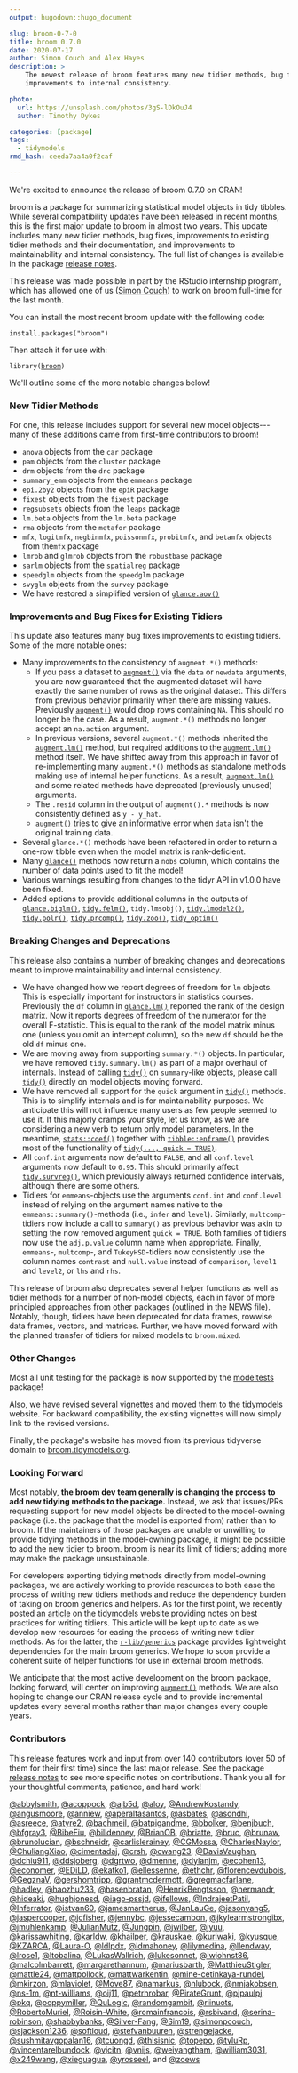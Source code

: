 ```yaml
---
output: hugodown::hugo_document

slug: broom-0-7-0
title: broom 0.7.0
date: 2020-07-17
author: Simon Couch and Alex Hayes
description: >
    The newest release of broom features many new tidier methods, bug fixes, and
    improvements to internal consistency.

photo:
  url: https://unsplash.com/photos/3gS-lDkOuJ4
  author: Timothy Dykes

categories: [package] 
tags:
  - tidymodels
rmd_hash: ceeda7aa4a0f2caf

---
```


We're excited to announce the release of broom 0.7.0 on CRAN!

broom is a package for summarizing statistical model objects in tidy tibbles. While several compatibility updates have been released in recent months, this is the first major update to broom in almost two years. This update includes many new tidier methods, bug fixes, improvements to existing tidier methods and their documentation, and improvements to maintainability and internal consistency. The full list of changes is available in the package [release notes](https://broom.tidymodels.org/news/index.html).

This release was made possible in part by the RStudio internship program, which has allowed one of us ([Simon Couch](https://github.com/simonpcouch)) to work on broom full-time for the last month.

You can install the most recent broom update with the following code:

<div class="highlight">

<pre class='chroma'><code class='language-r' data-lang='r'><span class='nf'>install.packages</span>(<span class='s'>"broom"</span>)</code></pre>

</div>

Then attach it for use with:

<div class="highlight">

<pre class='chroma'><code class='language-r' data-lang='r'><span class='nf'>library</span>(<span class='k'><a href='https://broom.tidymodels.org/reference'>broom</a></span>)</code></pre>

</div>

We'll outline some of the more notable changes below!

### New Tidier Methods

For one, this release includes support for several new model objects---many of these additions came from first-time contributors to broom!

-   `anova` objects from the `car` package
-   `pam` objects from the `cluster` package
-   `drm` objects from the `drc` package
-   `summary_emm` objects from the `emmeans` package
-   `epi.2by2` objects from the `epiR` package
-   `fixest` objects from the `fixest` package
-   `regsubsets` objects from the `leaps` package
-   `lm.beta` objects from the `lm.beta` package
-   `rma` objects from the `metafor` package
-   `mfx`, `logitmfx`, `negbinmfx`, `poissonmfx`, `probitmfx`, and `betamfx` objects from the`mfx` package
-   `lmrob` and `glmrob` objects from the `robustbase` package
-   `sarlm` objects from the `spatialreg` package
-   `speedglm` objects from the `speedglm` package
-   `svyglm` objects from the `survey` package
-   We have restored a simplified version of [`glance.aov()`](https://broom.tidymodels.org/reference/glance.aov.html)

### Improvements and Bug Fixes for Existing Tidiers

This update also features many bug fixes improvements to existing tidiers. Some of the more notable ones:

-   Many improvements to the consistency of `augment.*()` methods:
    -   If you pass a dataset to [`augment()`](https://rdrr.io/pkg/generics/man/augment.html) via the `data` or `newdata` arguments, you are now guaranteed that the augmented dataset will have exactly the same number of rows as the original dataset. This differs from previous behavior primarily when there are missing values. Previously [`augment()`](https://rdrr.io/pkg/generics/man/augment.html) would drop rows containing `NA`. This should no longer be the case. As a result, `augment.*()` methods no longer accept an `na.action` argument.
    -   In previous versions, several `augment.*()` methods inherited the [`augment.lm()`](https://broom.tidymodels.org/reference/augment.lm.html) method, but required additions to the [`augment.lm()`](https://broom.tidymodels.org/reference/augment.lm.html) method itself. We have shifted away from this approach in favor of re-implementing many `augment.*()` methods as standalone methods making use of internal helper functions. As a result, [`augment.lm()`](https://broom.tidymodels.org/reference/augment.lm.html) and some related methods have deprecated (previously unused) arguments.
    -   The `.resid` column in the output of `augment().*` methods is now consistently defined as `y - y_hat`.
    -   [`augment()`](https://rdrr.io/pkg/generics/man/augment.html) tries to give an informative error when `data` isn't the original training data.
-   Several `glance.*()` methods have been refactored in order to return a one-row tibble even when the model matrix is rank-deficient.
-   Many [`glance()`](https://rdrr.io/pkg/generics/man/glance.html) methods now return a `nobs` column, which contains the number of data points used to fit the model!
-   Various warnings resulting from changes to the tidyr API in v1.0.0 have been fixed.
-   Added options to provide additional columns in the outputs of [`glance.biglm()`](https://broom.tidymodels.org/reference/glance.biglm.html), [`tidy.felm()`](https://broom.tidymodels.org/reference/tidy.felm.html), `tidy.lmsobj()`, [`tidy.lmodel2()`](https://broom.tidymodels.org/reference/tidy.lmodel2.html), [`tidy.polr()`](https://broom.tidymodels.org/reference/tidy.polr.html), [`tidy.prcomp()`](https://broom.tidymodels.org/reference/tidy.prcomp.html), [`tidy.zoo()`](https://broom.tidymodels.org/reference/tidy.zoo.html), [`tidy_optim()`](https://broom.tidymodels.org/reference/tidy_optim.html)

### Breaking Changes and Deprecations

This release also contains a number of breaking changes and deprecations meant to improve maintainability and internal consistency.

-   We have changed how we report degrees of freedom for `lm` objects. This is especially important for instructors in statistics courses. Previously the `df` column in [`glance.lm()`](https://broom.tidymodels.org/reference/glance.lm.html) reported the rank of the design matrix. Now it reports degrees of freedom of the numerator for the overall F-statistic. This is equal to the rank of the model matrix minus one (unless you omit an intercept column), so the new `df` should be the old `df` minus one.
-   We are moving away from supporting `summary.*()` objects. In particular, we have removed `tidy.summary.lm()` as part of a major overhaul of internals. Instead of calling [`tidy()`](https://rdrr.io/pkg/generics/man/tidy.html) on `summary`-like objects, please call [`tidy()`](https://rdrr.io/pkg/generics/man/tidy.html) directly on model objects moving forward.
-   We have removed all support for the `quick` argument in [`tidy()`](https://rdrr.io/pkg/generics/man/tidy.html) methods. This is to simplify internals and is for maintainability purposes. We anticipate this will not influence many users as few people seemed to use it. If this majorly cramps your style, let us know, as we are considering a new verb to return only model parameters. In the meantime, [`stats::coef()`](https://rdrr.io/r/stats/coef.html) together with [`tibble::enframe()`](https://tibble.tidyverse.org/reference/enframe.html) provides most of the functionality of [`tidy(..., quick = TRUE)`](https://rdrr.io/pkg/generics/man/tidy.html).
-   All `conf.int` arguments now default to `FALSE`, and all `conf.level` arguments now default to `0.95`. This should primarily affect [`tidy.survreg()`](https://broom.tidymodels.org/reference/tidy.survreg.html), which previously always returned confidence intervals, although there are some others.
-   Tidiers for `emmeans`-objects use the arguments `conf.int` and `conf.level` instead of relying on the argument names native to the `emmeans::summary()`-methods (i.e., `infer` and `level`). Similarly, `multcomp`-tidiers now include a call to `summary()` as previous behavior was akin to setting the now removed argument `quick = TRUE`. Both families of tidiers now use the `adj.p.value` column name when appropriate. Finally, `emmeans`-, `multcomp`-, and `TukeyHSD`-tidiers now consistently use the column names `contrast` and `null.value` instead of `comparison`, `level1` and `level2`, or `lhs` and `rhs`.

This release of broom also deprecates several helper functions as well as tidier methods for a number of non-model objects, each in favor of more principled approaches from other packages (outlined in the NEWS file). Notably, though, tidiers have been deprecated for data frames, rowwise data frames, vectors, and matrices. Further, we have moved forward with the planned transfer of tidiers for mixed models to `broom.mixed`.

### Other Changes

Most all unit testing for the package is now supported by the [modeltests](https://github.com/alexpghayes/modeltests) package!

Also, we have revised several vignettes and moved them to the tidymodels website. For backward compatibility, the existing vignettes will now simply link to the revised versions.

Finally, the package's website has moved from its previous tidyverse domain to [broom.tidymodels.org](https://broom.tidymodels.org/).

### Looking Forward

Most notably, **the broom dev team generally is changing the process to add new tidying methods to the package.** Instead, we ask that issues/PRs requesting support for new model objects be directed to the model-owning package (i.e. the package that the model is exported from) rather than to broom. If the maintainers of those packages are unable or unwilling to provide tidying methods in the model-owning package, it might be possible to add the new tidier to broom. broom is near its limit of tidiers; adding more may make the package unsustainable.

For developers exporting tidying methods directly from model-owning packages, we are actively working to provide resources to both ease the process of writing new tidiers methods and reduce the dependency burden of taking on broom generics and helpers. As for the first point, we recently posted an [article](https://www.tidymodels.org/learn/develop/broom/) on the tidymodels website providing notes on best practices for writing tidiers. This article will be kept up to date as we develop new resources for easing the process of writing new tidier methods. As for the latter, the [`r-lib/generics`](https://github.com/r-lib/generics) package provides lightweight dependencies for the main broom generics. We hope to soon provide a coherent suite of helper functions for use in external broom methods.

We anticipate that the most active development on the broom package, looking forward, will center on improving [`augment()`](https://rdrr.io/pkg/generics/man/augment.html) methods. We are also hoping to change our CRAN release cycle and to provide incremental updates every several months rather than major changes every couple years.

### Contributors

This release features work and input from over 140 contributors (over 50 of them for their first time) since the last major release. See the package [release notes](https://broom.tidymodels.org/news/index.html) to see more specific notes on contributions. Thank you all for your thoughtful comments, patience, and hard work!

[@abbylsmith](https://github.com/abbylsmith), [@acoppock](https://github.com/acoppock), [@ajb5d](https://github.com/ajb5d), [@aloy](https://github.com/aloy), [@AndrewKostandy](https://github.com/AndrewKostandy), [@angusmoore](https://github.com/angusmoore), [@anniew](https://github.com/anniew), [@aperaltasantos](https://github.com/aperaltasantos), [@asbates](https://github.com/asbates), [@asondhi](https://github.com/asondhi), [@asreece](https://github.com/asreece), [@atyre2](https://github.com/atyre2), [@bachmeil](https://github.com/bachmeil), [@batpigandme](https://github.com/batpigandme), [@bbolker](https://github.com/bbolker), [@benjbuch](https://github.com/benjbuch), [@bfgray3](https://github.com/bfgray3), [@BibeFiu](https://github.com/BibeFiu), [@billdenney](https://github.com/billdenney), [@BrianOB](https://github.com/BrianOB), [@briatte](https://github.com/briatte), [@bruc](https://github.com/bruc), [@brunaw](https://github.com/brunaw), [@brunolucian](https://github.com/brunolucian), [@bschneidr](https://github.com/bschneidr), [@carlislerainey](https://github.com/carlislerainey), [@CGMossa](https://github.com/CGMossa), [@CharlesNaylor](https://github.com/CharlesNaylor), [@ChuliangXiao](https://github.com/ChuliangXiao), [@cimentadaj](https://github.com/cimentadaj), [@crsh](https://github.com/crsh), [@cwang23](https://github.com/cwang23), [@DavisVaughan](https://github.com/DavisVaughan), [@dchiu911](https://github.com/dchiu911), [@ddsjoberg](https://github.com/ddsjoberg), [@dgrtwo](https://github.com/dgrtwo), [@dmenne](https://github.com/dmenne), [@dylanjm](https://github.com/dylanjm), [@ecohen13](https://github.com/ecohen13), [@economer](https://github.com/economer), [@EDiLD](https://github.com/EDiLD), [@ekatko1](https://github.com/ekatko1), [@ellessenne](https://github.com/ellessenne), [@ethchr](https://github.com/ethchr), [@florencevdubois](https://github.com/florencevdubois), [@GegznaV](https://github.com/GegznaV), [@gershomtripp](https://github.com/gershomtripp), [@grantmcdermott](https://github.com/grantmcdermott), [@gregmacfarlane](https://github.com/gregmacfarlane), [@hadley](https://github.com/hadley), [@haozhu233](https://github.com/haozhu233), [@hasenbratan](https://github.com/hasenbratan), [@HenrikBengtsson](https://github.com/HenrikBengtsson), [@hermandr](https://github.com/hermandr), [@hideaki](https://github.com/hideaki), [@hughjonesd](https://github.com/hughjonesd), [@iago-pssjd](https://github.com/iago-pssjd), [@ifellows](https://github.com/ifellows), [@IndrajeetPatil](https://github.com/IndrajeetPatil), [@Inferrator](https://github.com/Inferrator), [@istvan60](https://github.com/istvan60), [@jamesmartherus](https://github.com/jamesmartherus), [@JanLauGe](https://github.com/JanLauGe), [@jasonyang5](https://github.com/jasonyang5), [@jaspercooper](https://github.com/jaspercooper), [@jcfisher](https://github.com/jcfisher), [@jennybc](https://github.com/jennybc), [@jessecambon](https://github.com/jessecambon), [@jkylearmstrongibx](https://github.com/jkylearmstrongibx), [@jmuhlenkamp](https://github.com/jmuhlenkamp), [@JulianMutz](https://github.com/JulianMutz), [@Jungpin](https://github.com/Jungpin), [@jwilber](https://github.com/jwilber), [@jyuu](https://github.com/jyuu), [@karissawhiting](https://github.com/karissawhiting), [@karldw](https://github.com/karldw), [@khailper](https://github.com/khailper), [@krauskae](https://github.com/krauskae), [@kuriwaki](https://github.com/kuriwaki), [@kyusque](https://github.com/kyusque), [@KZARCA](https://github.com/KZARCA), [@Laura-O](https://github.com/Laura-O), [@ldlpdx](https://github.com/ldlpdx), [@ldmahoney](https://github.com/ldmahoney), [@lilymedina](https://github.com/lilymedina), [@llendway](https://github.com/llendway), [@lrose1](https://github.com/lrose1), [@ltobalina](https://github.com/ltobalina), [@LukasWallrich](https://github.com/LukasWallrich), [@lukesonnet](https://github.com/lukesonnet), [@lwjohnst86](https://github.com/lwjohnst86), [@malcolmbarrett](https://github.com/malcolmbarrett), [@margarethannum](https://github.com/margarethannum), [@mariusbarth](https://github.com/mariusbarth), [@MatthieuStigler](https://github.com/MatthieuStigler), [@mattle24](https://github.com/mattle24), [@mattpollock](https://github.com/mattpollock), [@mattwarkentin](https://github.com/mattwarkentin), [@mine-cetinkaya-rundel](https://github.com/mine-cetinkaya-rundel), [@mkirzon](https://github.com/mkirzon), [@mlaviolet](https://github.com/mlaviolet), [@Move87](https://github.com/Move87), [@namarkus](https://github.com/namarkus), [@nlubock](https://github.com/nlubock), [@nmjakobsen](https://github.com/nmjakobsen), [@ns-1m](https://github.com/ns-1m), [@nt-williams](https://github.com/nt-williams), [@oij11](https://github.com/oij11), [@petrhrobar](https://github.com/petrhrobar), [@PirateGrunt](https://github.com/PirateGrunt), [@pjpaulpj](https://github.com/pjpaulpj), [@pkq](https://github.com/pkq), [@poppymiller](https://github.com/poppymiller), [@QuLogic](https://github.com/QuLogic), [@randomgambit](https://github.com/randomgambit), [@riinuots](https://github.com/riinuots), [@RobertoMuriel](https://github.com/RobertoMuriel), [@Roisin-White](https://github.com/Roisin-White), [@romainfrancois](https://github.com/romainfrancois), [@rsbivand](https://github.com/rsbivand), [@serina-robinson](https://github.com/serina-robinson), [@shabbybanks](https://github.com/shabbybanks), [@Silver-Fang](https://github.com/Silver-Fang), [@Sim19](https://github.com/Sim19), [@simonpcouch](https://github.com/simonpcouch), [@sjackson1236](https://github.com/sjackson1236), [@softloud](https://github.com/softloud), [@stefvanbuuren](https://github.com/stefvanbuuren), [@strengejacke](https://github.com/strengejacke), [@sushmitavgopalan16](https://github.com/sushmitavgopalan16), [@tcuongd](https://github.com/tcuongd), [@thisisnic](https://github.com/thisisnic), [@topepo](https://github.com/topepo), [@tyluRp](https://github.com/tyluRp), [@vincentarelbundock](https://github.com/vincentarelbundock), [@vjcitn](https://github.com/vjcitn), [@vnijs](https://github.com/vnijs), [@weiyangtham](https://github.com/weiyangtham), [@william3031](https://github.com/william3031), [@x249wang](https://github.com/x249wang), [@xieguagua](https://github.com/xieguagua), [@yrosseel](https://github.com/yrosseel), and [@zoews](https://github.com/zoews)

